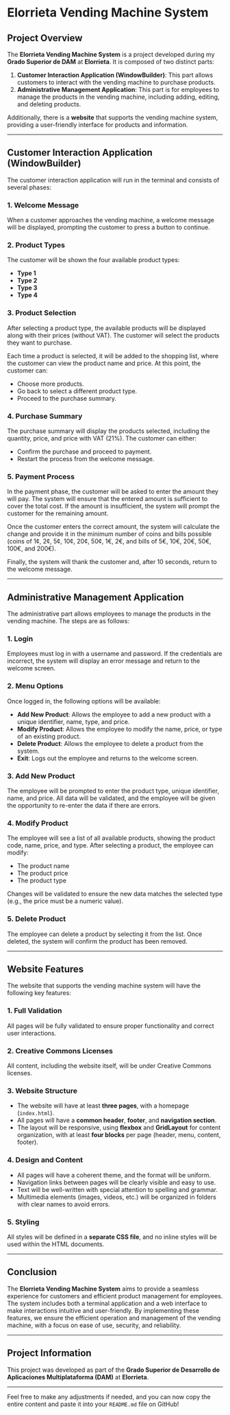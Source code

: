 # Elorrieta Vending Machine System

## Project Overview

The **Elorrieta Vending Machine System** is a project developed during my **Grado Superior de DAM** at **Elorrieta**. It is composed of two distinct parts:

1. **Customer Interaction Application (WindowBuilder)**: This part allows customers to interact with the vending machine to purchase products.
2. **Administrative Management Application**: This part is for employees to manage the products in the vending machine, including adding, editing, and deleting products.

Additionally, there is a **website** that supports the vending machine system, providing a user-friendly interface for products and information.

---

## Customer Interaction Application (WindowBuilder)

The customer interaction application will run in the terminal and consists of several phases:

### 1. Welcome Message
When a customer approaches the vending machine, a welcome message will be displayed, prompting the customer to press a button to continue.

### 2. Product Types
The customer will be shown the four available product types:
- **Type 1**
- **Type 2**
- **Type 3**
- **Type 4**

### 3. Product Selection
After selecting a product type, the available products will be displayed along with their prices (without VAT). The customer will select the products they want to purchase. 

Each time a product is selected, it will be added to the shopping list, where the customer can view the product name and price. At this point, the customer can:
- Choose more products.
- Go back to select a different product type.
- Proceed to the purchase summary.

### 4. Purchase Summary
The purchase summary will display the products selected, including the quantity, price, and price with VAT (21%). The customer can either:
- Confirm the purchase and proceed to payment.
- Restart the process from the welcome message.

### 5. Payment Process
In the payment phase, the customer will be asked to enter the amount they will pay. The system will ensure that the entered amount is sufficient to cover the total cost. If the amount is insufficient, the system will prompt the customer for the remaining amount.

Once the customer enters the correct amount, the system will calculate the change and provide it in the minimum number of coins and bills possible (coins of 1¢, 2¢, 5¢, 10¢, 20¢, 50¢, 1€, 2€, and bills of 5€, 10€, 20€, 50€, 100€, and 200€).

Finally, the system will thank the customer and, after 10 seconds, return to the welcome message.

---

## Administrative Management Application

The administrative part allows employees to manage the products in the vending machine. The steps are as follows:

### 1. Login
Employees must log in with a username and password. If the credentials are incorrect, the system will display an error message and return to the welcome screen.

### 2. Menu Options
Once logged in, the following options will be available:
- **Add New Product**: Allows the employee to add a new product with a unique identifier, name, type, and price.
- **Modify Product**: Allows the employee to modify the name, price, or type of an existing product.
- **Delete Product**: Allows the employee to delete a product from the system.
- **Exit**: Logs out the employee and returns to the welcome screen.

### 3. Add New Product
The employee will be prompted to enter the product type, unique identifier, name, and price. All data will be validated, and the employee will be given the opportunity to re-enter the data if there are errors.

### 4. Modify Product
The employee will see a list of all available products, showing the product code, name, price, and type. After selecting a product, the employee can modify:
- The product name
- The product price
- The product type

Changes will be validated to ensure the new data matches the selected type (e.g., the price must be a numeric value).

### 5. Delete Product
The employee can delete a product by selecting it from the list. Once deleted, the system will confirm the product has been removed.

---

## Website Features

The website that supports the vending machine system will have the following key features:

### 1. Full Validation
All pages will be fully validated to ensure proper functionality and correct user interactions.

### 2. Creative Commons Licenses
All content, including the website itself, will be under Creative Commons licenses.

### 3. Website Structure
- The website will have at least **three pages**, with a homepage (`index.html`).
- All pages will have a **common header**, **footer**, and **navigation section**.
- The layout will be responsive, using **flexbox** and **GridLayout** for content organization, with at least **four blocks** per page (header, menu, content, footer).

### 4. Design and Content
- All pages will have a coherent theme, and the format will be uniform.
- Navigation links between pages will be clearly visible and easy to use.
- Text will be well-written with special attention to spelling and grammar.
- Multimedia elements (images, videos, etc.) will be organized in folders with clear names to avoid errors.

### 5. Styling
All styles will be defined in a **separate CSS file**, and no inline styles will be used within the HTML documents.

---

## Conclusion

The **Elorrieta Vending Machine System** aims to provide a seamless experience for customers and efficient product management for employees. The system includes both a terminal application and a web interface to make interactions intuitive and user-friendly. By implementing these features, we ensure the efficient operation and management of the vending machine, with a focus on ease of use, security, and reliability.

---

## Project Information

This project was developed as part of the **Grado Superior de Desarrollo de Aplicaciones Multiplataforma (DAM)** at **Elorrieta**.

---

Feel free to make any adjustments if needed, and you can now copy the entire content and paste it into your `README.md` file on GitHub!
